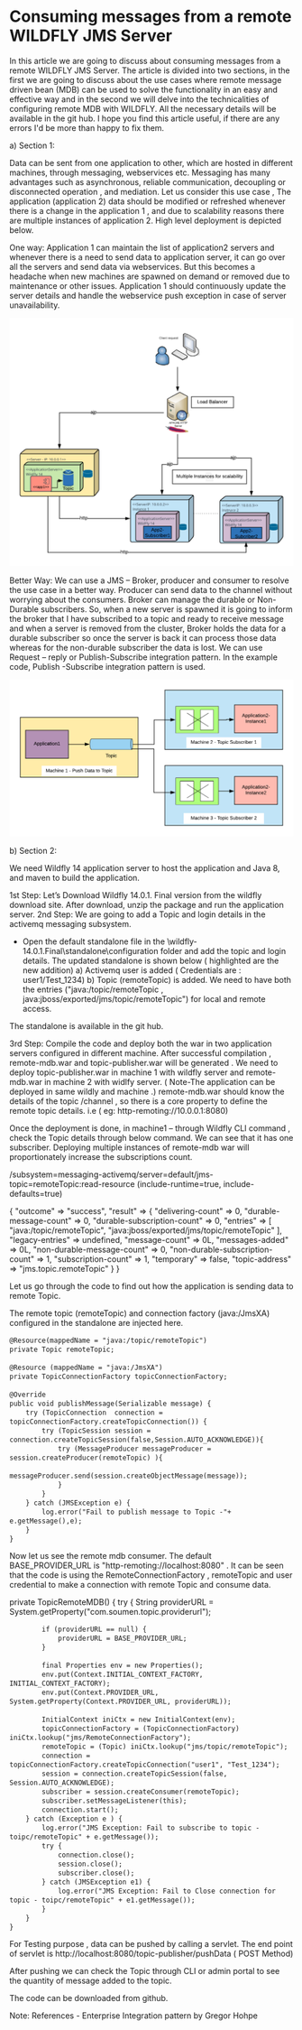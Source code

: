 # Consuming messages from a remote WILDFLY JMS Server

In this article we are going to discuss about consuming messages from a remote WILDFLY JMS Server. The article is divided into two sections, in the first we are going to discuss about the use cases where remote message driven bean (MDB) can be used to solve the functionality in an easy and effective way and in the second we will delve into the technicalities of configuring remote MDB with WILDFLY. All the necessary details will be available in the git hub. I hope you find this article useful, if there are any errors I'd be more than happy to fix them. 

a)	Section 1:

Data can be sent from one application to other, which are hosted in different machines, through messaging, webservices etc.  Messaging has many advantages such as asynchronous, reliable communication, decoupling or disconnected operation , and mediation.
Let us consider this use case , The application (application 2) data should be modified or refreshed whenever there is a change in the application 1 , and due to scalability reasons there are multiple instances of application 2. High level deployment is depicted below.

One way: Application 1 can maintain the list of application2 servers and whenever there is a need to send data to application server, it can go over all the servers and send data via webservices. But this becomes a headache when new machines are spawned on demand or removed due to maintenance or other issues. Application 1 should continuously update the server details and handle the webservice push exception in case of server unavailability. 

![Alt text](/images/Deployment.png?raw=true "Listeners")

Better Way: We can use a JMS – Broker, producer and consumer to resolve the use case in a better way. Producer can send data to the channel without worrying about the consumers. Broker can manage the durable or Non-Durable subscribers. So, when a new server is spawned it is going to inform the broker that I have subscribed to a topic and ready to receive message and when a server is removed from the cluster, Broker holds the data for a durable subscriber so once the server is back it can process those data whereas for the non-durable subscriber the data is lost. We can use Request – reply or Publish-Subscribe integration pattern. In the example code, Publish -Subscribe integration pattern is used.

![Alt text](/images/RemoteTopic.png?raw=true "Listeners")

b) Section 2:

We need Wildfly 14 application server to host the application and Java 8, and maven to build the application.

1st Step: Let’s Download Wildfly 14.0.1. Final version from the wildfly download site. After download, unzip the package and run the application server.
2nd Step: We are going to add a Topic and login details in the activemq messaging subsystem.
-	Open the default standalone file in the \wildfly-14.0.1.Final\standalone\configuration folder and add the topic and login details. The updated standalone is shown below ( highlighted are the new addition)
  a) Activemq user is added ( Credentials are : user1/Test_1234) 
  b) Topic (remoteTopic) is added. We need to have both the entries ("java:/topic/remoteTopic , java:jboss/exported/jms/topic/remoteTopic") for local and remote access.

<subsystem xmlns="urn:jboss:domain:messaging-activemq:4.0">
            <server name="default">
                <cluster user="${jboss.messaging.cluster.user:user1}" password="${jboss.messaging.cluster.password:Test_1234}"/>
                <security-setting name="#">
                    <role name="guest" send="true" consume="true" create-non-durable-queue="true" delete-non-durable-queue="true"/>
                </security-setting>
                <address-setting name="#" dead-letter-address="jms.queue.DLQ" expiry-address="jms.queue.ExpiryQueue" max-size-bytes="10485760" page-size-bytes="2097152" message-counter-history-day-limit="10"/>
                <http-connector name="http-connector" socket-binding="http" endpoint="http-acceptor"/>
                <http-connector name="http-connector-throughput" socket-binding="http" endpoint="http-acceptor-throughput">
                    <param name="batch-delay" value="50"/>
                </http-connector>
                <in-vm-connector name="in-vm" server-id="0">
                    <param name="buffer-pooling" value="false"/>
                </in-vm-connector>
                <http-acceptor name="http-acceptor" http-listener="default"/>
                <http-acceptor name="http-acceptor-throughput" http-listener="default">
                    <param name="batch-delay" value="50"/>
                    <param name="direct-deliver" value="false"/>
                </http-acceptor>
                <in-vm-acceptor name="in-vm" server-id="0">
                    <param name="buffer-pooling" value="false"/>
                </in-vm-acceptor>
                <jms-queue name="ExpiryQueue" entries="java:/jms/queue/ExpiryQueue"/>
                <jms-queue name="DLQ" entries="java:/jms/queue/DLQ"/>
				<jms-topic name="remoteTopic" entries="java:/topic/remoteTopic java:jboss/exported/jms/topic/remoteTopic"/>               
                <connection-factory name="InVmConnectionFactory" entries="java:/ConnectionFactory" connectors="in-vm"/>
                <connection-factory name="RemoteConnectionFactory" entries="java:jboss/exported/jms/RemoteConnectionFactory" connectors="http-connector"/>
                <pooled-connection-factory name="activemq-ra" entries="java:/JmsXA java:jboss/DefaultJMSConnectionFactory" connectors="in-vm" transaction="xa"/>
            </server>
        </subsystem>

The standalone is available in the git hub.

3rd Step: Compile the code and deploy both the war in two application servers configured in different machine.
 After successful compilation , remote-mdb.war and topic-publisher.war will be generated . We need to deploy topic-publisher.war in machine 1 with wildfly server and remote-mdb.war in machine 2 with widlfy server. ( Note-The application can be deployed in same wildly and machine .)
remote-mdb.war should know the details of the topic /channel , so there is a core property to define the remote topic details. i.e <property name="com.soumen.topic.providerurl" value="http-remoting://<IPAddress>:<Port Number>"/> ( eg: http-remoting://10.0.0.1:8080)

Once the deployment is done, in machine1 – through Wildfly CLI command , check the Topic details through below command. We can see that it has one subscriber. Deploying multiple instances of remote-mdb war will proportionately increase the subscriptions count.

/subsystem=messaging-activemq/server=default/jms-topic=remoteTopic:read-resource (include-runtime=true, include-defaults=true)

{
    "outcome" => "success",
    "result" => {
        "delivering-count" => 0,
        "durable-message-count" => 0,
        "durable-subscription-count" => 0,
        "entries" => [
            "java:/topic/remoteTopic",
            "java:jboss/exported/jms/topic/remoteTopic"
        ],
        "legacy-entries" => undefined,
        "message-count" => 0L,
        "messages-added" => 0L,
        "non-durable-message-count" => 0,
        "non-durable-subscription-count" => 1,
        "subscription-count" => 1,
        "temporary" => false,
        "topic-address" => "jms.topic.remoteTopic"
    }
}

Let us go through the code to find out how the application is sending data to remote Topic.

The remote topic (remoteTopic) and connection factory (java:/JmsXA) configured in the standalone are injected here.

    @Resource(mappedName = "java:/topic/remoteTopic")
	private Topic remoteTopic;
	
	@Resource (mappedName = "java:/JmsXA")
	private TopicConnectionFactory topicConnectionFactory;
	
	@Override
	public void publishMessage(Serializable message) {
		try (TopicConnection  connection = topicConnectionFactory.createTopicConnection()) {
			try (TopicSession session = connection.createTopicSession(false,Session.AUTO_ACKNOWLEDGE)){
				try (MessageProducer messageProducer = session.createProducer(remoteTopic) ){
					messageProducer.send(session.createObjectMessage(message));		
				}
			}			
		} catch (JMSException e) {
			log.error("Fail to publish message to Topic -"+ e.getMessage(),e);
		}
	}
	
Now let us see the remote mdb consumer. The default BASE_PROVIDER_URL is  "http-remoting://localhost:8080" . It can be seen that the code is using the  RemoteConnectionFactory , remoteTopic and user credential to make a connection with remote Topic and consume data. 


private TopicRemoteMDB() {
		try {
			String providerURL = System.getProperty("com.soumen.topic.providerurl");

			if (providerURL == null) {
				providerURL = BASE_PROVIDER_URL;
			}

			final Properties env = new Properties();
			env.put(Context.INITIAL_CONTEXT_FACTORY, INITIAL_CONTEXT_FACTORY);
			env.put(Context.PROVIDER_URL, System.getProperty(Context.PROVIDER_URL, providerURL));

			InitialContext iniCtx = new InitialContext(env);
			topicConnectionFactory = (TopicConnectionFactory) iniCtx.lookup("jms/RemoteConnectionFactory");
			remoteTopic = (Topic) iniCtx.lookup("jms/topic/remoteTopic");
			connection = topicConnectionFactory.createTopicConnection("user1", "Test_1234");
			session = connection.createTopicSession(false, Session.AUTO_ACKNOWLEDGE);
			subscriber = session.createConsumer(remoteTopic);
			subscriber.setMessageListener(this);
			connection.start();
		} catch (Exception e ) {
			log.error("JMS Exception: Fail to subscribe to topic - toipc/remoteTopic" + e.getMessage());
			try {
				connection.close();
				session.close();
				subscriber.close();
			} catch (JMSException e1) {
				log.error("JMS Exception: Fail to Close connection for topic - toipc/remoteTopic" + e1.getMessage());				
			}
		} 
	}

For Testing purpose , data can be pushed by calling a servlet. The end point of servlet is http://localhost:8080/topic-publisher/pushData ( POST Method)

After pushing we can check the Topic through CLI or admin portal to see the quantity of message added to the topic.


The code can be downloaded from github.


Note:
References - Enterprise Integration pattern by Gregor Hohpe
